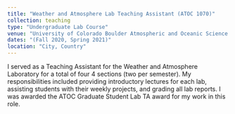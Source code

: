 ```yaml
---
title: "Weather and Atmosphere Lab Teaching Assistant (ATOC 1070)"
collection: teaching
type: "Undergraduate Lab Course"
venue: "University of Colorado Boulder Atmospheric and Oceanic Science Department"
dates: "(Fall 2020, Spring 2021)"
location: "City, Country"
---
```


I served as a Teaching Assistant for the Weather and Atmosphere Laboratory for a total of four 4 sections (two per semester). My responsibilities included providing introductory lectures for each lab, assisting students with their weekly projects, and grading all lab reports. I was awarded the ATOC Graduate Student Lab TA award for my work in this role.
